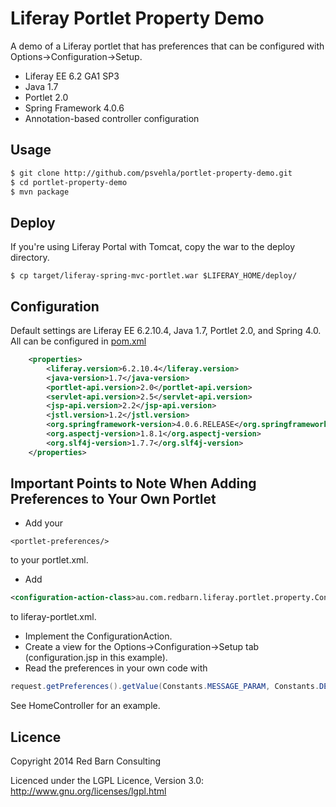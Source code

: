Liferay Portlet Property Demo
=============================

A demo of a Liferay portlet that has preferences that can be configured with Options->Configuration->Setup.

* Liferay EE 6.2 GA1 SP3
* Java 1.7
* Portlet 2.0
* Spring Framework 4.0.6
* Annotation-based controller configuration

Usage
-----
```bash
$ git clone http://github.com/psvehla/portlet-property-demo.git
$ cd portlet-property-demo
$ mvn package
```

Deploy
------
If you're using Liferay Portal with Tomcat, copy the war to the deploy directory.

```
$ cp target/liferay-spring-mvc-portlet.war $LIFERAY_HOME/deploy/
```

Configuration
-------------

Default settings are Liferay EE 6.2.10.4, Java 1.7, Portlet 2.0, and Spring 4.0.  All can be configured in [pom.xml](https://github.com/psvehla/liferay-spring-mvc-portlet/pom.xml)

```xml
	<properties>
		<liferay.version>6.2.10.4</liferay.version>
		<java-version>1.7</java-version>
		<portlet-api.version>2.0</portlet-api.version>
		<servlet-api.version>2.5</servlet-api.version>
		<jsp-api.version>2.2</jsp-api.version>
		<jstl.version>1.2</jstl.version>
		<org.springframework-version>4.0.6.RELEASE</org.springframework-version>
		<org.aspectj-version>1.8.1</org.aspectj-version>
		<org.slf4j-version>1.7.7</org.slf4j-version>
	</properties>
```

Important Points to Note When Adding Preferences to Your Own Portlet
--------------------------------------------------------------------

* Add your
```
<portlet-preferences/>
``` 
to your portlet.xml.
* Add 
```xml
<configuration-action-class>au.com.redbarn.liferay.portlet.property.ConfigurationActionImpl</configuration-action-class>
```
to liferay-portlet.xml.

* Implement the ConfigurationAction.
* Create a view for the Options->Configuration->Setup tab (configuration.jsp in this example).
* Read the preferences in your own code with 
```java
request.getPreferences().getValue(Constants.MESSAGE_PARAM, Constants.DEFAULT_MESSAGE)
```
See HomeController for an example.

Licence
-------

Copyright 2014 Red Barn Consulting

Licenced under the LGPL Licence, Version 3.0: http://www.gnu.org/licenses/lgpl.html
